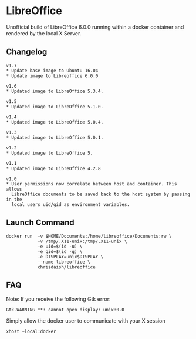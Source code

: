 # LibreOffice

Unofficial build of LibreOffice 6.0.0 running within a docker container and
rendered by the local X Server.

## Changelog

```
v1.7
* Update base image to Ubuntu 16.04
* Update image to Libreoffice 6.0.0

v1.6
* Updated image to LibreOffice 5.3.4.

v1.5
* Updated image to LibreOffice 5.1.0.

v1.4
* Updated image to LibreOffice 5.0.4.

v1.3
* Updated image to LibreOffice 5.0.1.

v1.2
* Updated image to LibreOffice 5.

v1.1
* Updated image to LibreOffice 4.2.8

v1.0
* User permissions now correlate between host and container. This allows
  LibreOffice documents to be saved back to the host system by passing in the
  local users uid/gid as environment variables.
```

## Launch Command

```
docker run  -v $HOME/Documents:/home/libreoffice/Documents:rw \
            -v /tmp/.X11-unix:/tmp/.X11-unix \
            -e uid=$(id -u) \
            -e gid=$(id -g) \
            -e DISPLAY=unix$DISPLAY \
            --name libreoffice \
            chrisdaish/libreoffice
```

## FAQ

Note: If you receive the following Gtk error:

```
Gtk-WARNING **: cannot open display: unix:0.0
```

Simply allow the docker user to communicate with your X session

```
xhost +local:docker
```
